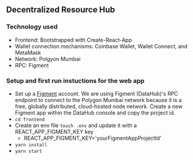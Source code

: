 ## Decentralized Resource Hub

### Technology used

- Frontend: Bootstrapped with Create-React-App
- Wallet connection mechanisms: Coinbase Wallet, Wallet Connect, and MetaMask
- Network: Polgyon Mumbai
- RPC: Figment

### Setup and first run instuctions for the web app

- Set up a [Figment](https://datahub.figment.io/) account. We are using Figment (DataHub)'s RPC endpoint to connect to the Polygon Mumbai network because it is a free, globally distributed, cloud-hosted node network. Create a new Figment app within the DataHub console and copy the project id.
- `cd frontend`
- Create an env file `touch .env` and update it with a REACT_APP_FIGMENT_KEY key
  - REACT_APP_FIGMENT_KEY='yourFigmentAppProjectId'
- `yarn install`
- `yarn start`

